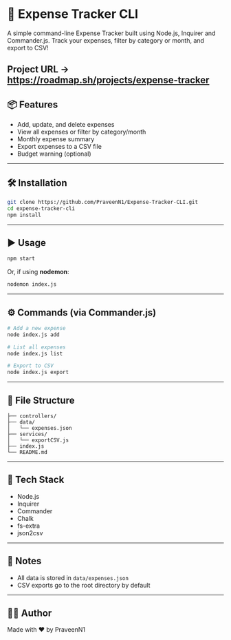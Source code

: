# 💸 Expense Tracker CLI 
A simple command-line Expense Tracker built using Node.js, Inquirer and Commander.js. Track your expenses, filter by category or month, and export to CSV!

Project URL -> https://roadmap.sh/projects/expense-tracker
---

## 📦 Features

- Add, update, and delete expenses
- View all expenses or filter by category/month
- Monthly expense summary
- Export expenses to a CSV file
- Budget warning (optional)

---

## 🛠 Installation

```bash
git clone https://github.com/PraveenN1/Expense-Tracker-CLI.git
cd expense-tracker-cli
npm install
```

---

## ▶️ Usage

```bash
npm start
```

Or, if using **nodemon**:

```bash
nodemon index.js
```

---

## ⚙️ Commands (via Commander.js)

```bash
# Add a new expense
node index.js add

# List all expenses
node index.js list

# Export to CSV
node index.js export
```

---

## 📁 File Structure

```
├── controllers/
├── data/
│   └── expenses.json
├── services/
│   └── exportCSV.js
├── index.js
└── README.md
```

---

## 🧪 Tech Stack

- Node.js
- Inquirer
- Commander
- Chalk
- fs-extra
- json2csv

---

## 📌 Notes

- All data is stored in `data/expenses.json`
- CSV exports go to the root directory by default

---

## 🧑‍💻 Author

Made with ❤️ by PraveenN1
```
